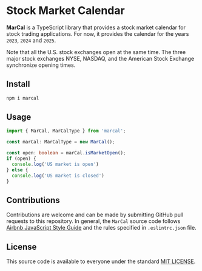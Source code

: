 # Stock Market Calendar
**MarCal** is a TypeScript library that provides a stock market calendar for stock trading applications.
For now, it provides the calendar for the years `2023`, `2024` and `2025`.

Note that all the U.S. stock exchanges open at the same time. The three major stock exchanges NYSE, NASDAQ,
and the American Stock Exchange synchronize opening times.


## Install
```bash
npm i marcal
```

## Usage
```typescript
import { MarCal, MarCalType } from 'marcal';

const marCal: MarCalType = new MarCal();

const open: boolean = marCal.isMarketOpen();
if (open) {
  console.log('US market is open')
} else {
  console.log('US market is closed')
}
```

## Contributions
Contributions are welcome and can be made by submitting GitHub pull requests
to this repository. In general, the `MarCal` source code follows
[Airbnb JavaScript Style Guide](https://github.com/airbnb/javascript) and the
rules specified in `.eslintrc.json` file.


## License
This source code is available to everyone under the standard
[MIT LICENSE](https://github.com/baloian/marcal/blob/master/LICENSE).
